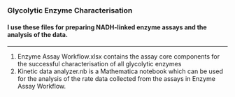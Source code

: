 ### Glycolytic Enzyme Characterisation
#### I use these files for preparing NADH-linked enzyme assays and the analysis of the data.
---
1. Enzyme Assay Workflow.xlsx contains the assay core components for the successful characterisation of all glycolytic enzymes
2. Kinetic data analyzer.nb is a Mathematica notebook which can be used for the analysis of the rate data collected from the assays in Enzyme Assay Workflow.
